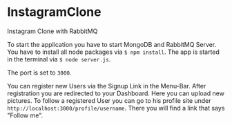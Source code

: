 InstagramClone
==============

Instagram Clone with RabbitMQ

To start the application you have to start MongoDB and RabbitMQ Server. You have to install all node packages via `$ npm install`.
The app is started in the terminal via `$ node server.js`.

The port is set to `3000`.

You can register new Users via the Signup Link in the Menu-Bar. After registration you are redirected to your Dashboard. 
Here you can upload new pictures.
To follow a registered User you can go to his profile site under `http://localhost:3000/profile/username`.
There you will find a link that says "Follow me".